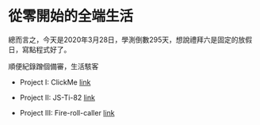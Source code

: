 # 從零開始的全端生活

總而言之，今天是2020年3月28日，學測倒數295天，想說禮拜六是固定的放假日，寫點程式好了。

順便紀錄蹭個備審，生活駭客

- Project I: ClickMe [link](/src/ClickMe/base.md)

- Project II: JS-Ti-82 [link](/src/JS-Ti-82/base.md)

- Project III: Fire-roll-caller [link](/src/Fire-roll-caller/base.md)